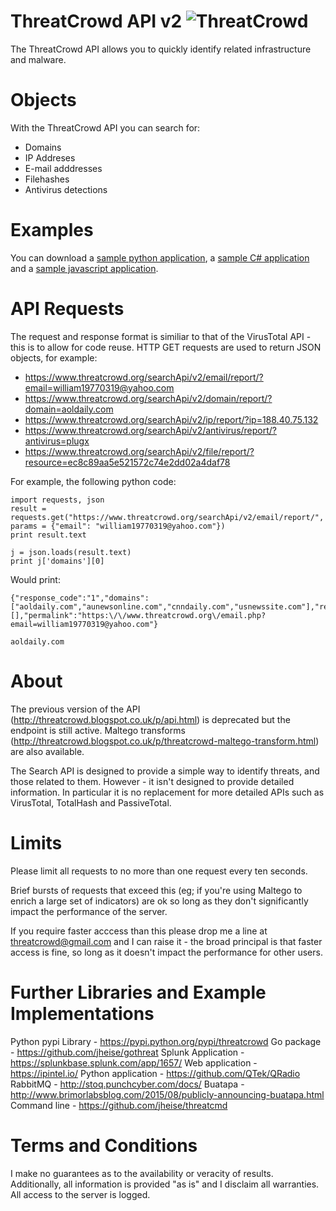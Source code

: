 # ThreatCrowd API v2 ![ThreatCrowd](https://www.threatcrowd.org/img/home.png  "ThreatCrowd")
The ThreatCrowd API allows you to quickly identify related infrastructure and malware.

# Objects 
With the ThreatCrowd API you can search for:
- Domains
- IP Addreses
- E-mail adddresses
- Filehashes
- Antivirus detections

# Examples
You can download a  [sample python application](https://github.com/threatcrowd/ApiV2/blob/master/PythonExample/threatcrowd.py), a [sample C# application](https://github.com/threatcrowd/ApiV2/tree/master/CSharpExample) and a [sample javascript application](http://jsfiddle.net/qq7beyy6/). 

# API Requests
The request and response format is similiar to that of the VirusTotal API - this is to allow for code reuse. 
HTTP GET requests are used to return JSON objects, for example:

- https://www.threatcrowd.org/searchApi/v2/email/report/?email=william19770319@yahoo.com
- https://www.threatcrowd.org/searchApi/v2/domain/report/?domain=aoldaily.com
- https://www.threatcrowd.org/searchApi/v2/ip/report/?ip=188.40.75.132
- https://www.threatcrowd.org/searchApi/v2/antivirus/report/?antivirus=plugx
- https://www.threatcrowd.org/searchApi/v2/file/report/?resource=ec8c89aa5e521572c74e2dd02a4daf78


For example, the following python code:
```
import requests, json
result =  requests.get("https://www.threatcrowd.org/searchApi/v2/email/report/", params = {"email": "william19770319@yahoo.com"})
print result.text

j = json.loads(result.text)
print j['domains'][0]
```

Would print:
```
{"response_code":"1","domains":["aoldaily.com","aunewsonline.com","cnndaily.com","usnewssite.com"],"references":[],"permalink":"https:\/\/www.threatcrowd.org\/email.php?email=william19770319@yahoo.com"}

aoldaily.com
```

# About
The previous version of the API (http://threatcrowd.blogspot.co.uk/p/api.html) is deprecated but the endpoint is still active.
Maltego transforms (http://threatcrowd.blogspot.co.uk/p/threatcrowd-maltego-transform.html) are also available.

The Search API is designed to provide a simple way to identify threats, and those related to them.
However - it isn't designed to provide detailed information. In particular it is no replacement for more detailed APIs such as VirusTotal, TotalHash and PassiveTotal.

# Limits
Please limit all requests to no more than one request every ten seconds.

Brief bursts of requests that exceed this (eg; if you're using Maltego to enrich a large set of indicators) are ok so long as they don't significantly impact the performance of the server.

If you require faster acccess than this please drop me a line at threatcrowd@gmail.com and I can raise it - the broad principal is that faster access is fine, so long as it doesn't impact the performance for other users.

# Further Libraries and Example Implementations
Python pypi Library - https://pypi.python.org/pypi/threatcrowd
Go package - https://github.com/jheise/gothreat
Splunk Application - https://splunkbase.splunk.com/app/1657/
Web application - https://ipintel.io/
Python application - https://github.com/QTek/QRadio
RabbitMQ - http://stoq.punchcyber.com/docs/
Buatapa - http://www.brimorlabsblog.com/2015/08/publicly-announcing-buatapa.html
Command line - https://github.com/jheise/threatcmd

# Terms and Conditions
I make no guarantees as to the availability or veracity of results.
Additionally, all information is provided "as is" and I disclaim all warranties.
All access to the server is logged.
